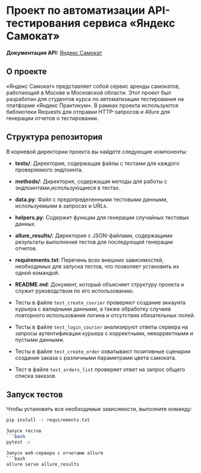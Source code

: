 # Проект по автоматизации API-тестирования сервиса «Яндекс Самокат»

**Документация API:** [Яндекс Самокат](https://qa-scooter.praktikum-services.ru/)

## О проекте
«Яндекс Самокат» представляет собой сервис аренды самокатов, работающий в Москве и Московской области. Этот проект был разработан для студентов курса по автоматизации тестирования на платформе «Яндекс Практикум». В рамках проекта используются библиотеки Requests для отправки HTTP-запросов и Allure для генерации отчетов о тестировании.

## Структура репозитория

В корневой директории проекта вы найдете следующие компоненты:

- **tests/**: Директория, содержащая файлы с тестами для каждого проверяемого эндпоинта.
- **methods/**: Директория, содержащая методы для работы с эндпоинтами,использующиеся в тестах.
- **data.py**: Файл с предопределенными тестовыми данными, используемыми в запросах и URLs.
- **helpers.py**: Содержит функции для генерации случайных тестовых данных.
- **allure_results/**: Директория с JSON-файлами, содержащими результаты выполнения тестов для последующей генерации отчетов.
- **requirements.txt**: Перечень всех внешних зависимостей, необходимых для запуска тестов, что позволяет установить их одной командой.
- **README.md**: Документ, который объясняет структуру проекта и служит руководством по его использованию.


- Тесты в файле `test_create_courier` проверяют создание аккаунта курьера с валидными данными, а также обработку случаев повторного использования логина и отсутствия обязательных полей.
  
- Тесты в файле `test_login_courier` анализируют ответы сервера на запросы аутентификации курьера с корректными, некорректными и пустыми данными.

- Тесты в файле `test_create_order` охватывают позитивные сценарии создания заказа с различными параметрами цвета самоката.

- Тест в файле `test_orders_list` проверяет ответ на запрос общего списка заказов.

## Запуск тестов

Чтобы установить все необходимые зависимости, выполните команду:

```bash
pip install -r requirements.txt

Запуск тестов
```bash
pytest -v

Запуск веб-сервера с отчетами allure
```bash
allure serve allure_results
